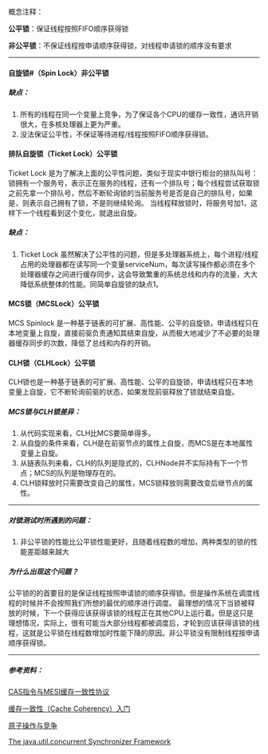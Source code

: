 概念注释：

**公平锁**：保证线程按照FIFO顺序获得锁

**非公平锁**：不保证线程按申请顺序获得锁，对线程申请锁的顺序没有要求

---------------------------------------------------------------------------------------------------------

#### 自旋锁#（Spin Lock）非公平锁
##### 缺点：
1. 所有的线程在同一个变量上竞争，为了保证各个CPU的缓存一致性，通讯开销很大，在多核处理器上更为严重。
2. 没法保证公平性，不保证等待进程/线程按照FIFO顺序获得锁。

#### 排队自旋锁（Ticket Lock）公平锁
Ticket Lock 是为了解决上面的公平性问题，类似于现实中银行柜台的排队叫号：锁拥有一个服务号，表示正在服务的线程，还有一个排队号；每个线程尝试获取锁之前先拿一个排队号，然后不断轮询锁的当前服务号是否是自己的排队号，如果是，则表示自己拥有了锁，不是则继续轮询。
当线程释放锁时，将服务号加1，这样下一个线程看到这个变化，就退出自旋。
##### 缺点：
1. Ticket Lock 虽然解决了公平性的问题，但是多处理器系统上，每个进程/线程占用的处理器都在读写同一个变量serviceNum，每次读写操作都必须在多个处理器缓存之间进行缓存同步，这会导致繁重的系统总线和内存的流量，大大降低系统整体的性能。同简单自旋锁的缺点1。

#### MCS锁（MCSLock）公平锁
MCS Spinlock 是一种基于链表的可扩展、高性能、公平的自旋锁，申请线程只在本地变量上自旋，直接前驱负责通知其结束自旋，从而极大地减少了不必要的处理器缓存同步的次数，降低了总线和内存的开销。

#### CLH锁（CLHLock）公平锁
CLH锁也是一种基于链表的可扩展、高性能、公平的自旋锁，申请线程只在本地变量上自旋，它不断轮询前驱的状态，如果发现前驱释放了锁就结束自旋。

##### MCS锁与CLH锁差异：
1. 从代码实现来看，CLH比MCS要简单得多。
2. 从自旋的条件来看，CLH是在前驱节点的属性上自旋，而MCS是在本地属性变量上自旋。
3. 从链表队列来看，CLH的队列是隐式的，CLHNode并不实际持有下一个节点；MCS的队列是物理存在的。
4. CLH锁释放时只需要改变自己的属性，MCS锁释放则需要改变后继节点的属性。

----------------------------------------------------------------------------------------------
##### 对锁测试时所遇到的问题：
1. 非公平锁的性能比公平锁性能更好，且随着线程数的增加，两种类型的锁的性能差距越来越大

##### 为什么出现这个问题？

公平锁的的首要目的是保证线程按照申请锁的顺序获得锁。但是操作系统在调度线程的时候并不会按照我们所想的最优的顺序进行调度。
最理想的情况下当锁被释放的时候，下一个获得应该获得该锁的线程正在其他CPU上运行着。但是这只是理想情况，实际上，很有可能当大部分线程都被调度后，才轮到应该获得该锁的线程，这就是公平锁在线程数增加时性能下降的原因。非公平锁没有限制线程按申请顺序获得锁。

-------------------------------------------------------------------------------------------
##### 参考资料：

[CAS指令与MESI缓存一致性协议](http://yefeng.iteye.com/blog/210067)

[缓存一致性（Cache Coherency）入门](http://www.infoq.com/cn/articles/cache-coherency-primer)

[原子操作与竞争](http://www.infoq.com/cn/articles/atomic-operations-and-contention)

[The java.util.concurrent Synchronizer Framework](http://gee.cs.oswego.edu/dl/papers/aqs.pdf)
